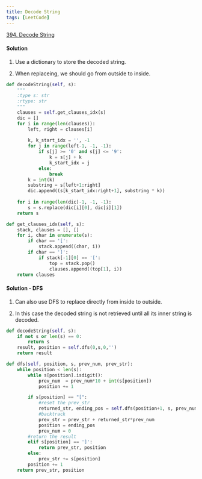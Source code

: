 ```yaml
---
title: Decode String
tags: [LeetCode]
---
```


[394. Decode String](https://leetcode.com/problems/decode-string/)
#### Solution  
1. Use a dictionary to store the decoded string.

1. When replaceing, we should go from outside to inside.
 
```python
def decodeString(self, s):
    """
    :type s: str
    :rtype: str
    """
    clauses = self.get_clauses_idx(s)
    dic = []
    for i in range(len(clauses)):
        left, right = clauses[i]
        
        k, k_start_idx = '', -1
        for j in range(left-1, -1, -1):
            if s[j] >= '0' and s[j] <= '9':
                k = s[j] + k
                k_start_idx = j
            else:
                break
        k = int(k)
        substring = s[left+1:right]
        dic.append((s[k_start_idx:right+1], substring * k))
    
    for i in range(len(dic)-1, -1, -1):
        s = s.replace(dic[i][0], dic[i][1])
    return s

def get_clauses_idx(self, s):
    stack, clauses = [], []
    for i, char in enumerate(s):
        if char == '[':
            stack.append((char, i))
        if char == ']':
            if stack[-1][0] == '[':
                top = stack.pop()
                clauses.append((top[1], i))
    return clauses
```
#### Solution - DFS
1. Can also use DFS to replace directly from inside to outside.

1. In this case the decoded string is not retrieved until all its inner string is decoded.

```python
def decodeString(self, s):
    if not s or len(s) == 0:
        return s
    result, position = self.dfs(0,s,0,'')
    return result

def dfs(self, position, s, prev_num, prev_str):
    while position < len(s):
        while s[position].isdigit():
            prev_num  = prev_num*10 + int(s[position])
            position += 1

        if s[position] == "[":
            #reset the prev_str
            returned_str, ending_pos = self.dfs(position+1, s, prev_num=0, prev_str="")
            #backtrack
            prev_str = prev_str + returned_str*prev_num
            position = ending_pos
            prev_num = 0
        #return the result
        elif s[position] == ']':
            return prev_str, position
        else:
            prev_str += s[position]
        position += 1
    return prev_str, position
```